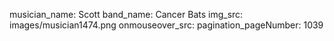 musician_name: Scott
band_name: Cancer Bats
img_src: images/musician1474.png
onmouseover_src: 
pagination_pageNumber: 1039